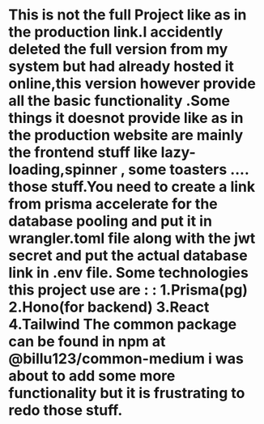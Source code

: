This is not the full Project like as in the production link.I accidently deleted the full version from my system but had already hosted it online,this version however provide all the basic functionality .Some things it doesnot provide like as in the production website are mainly the frontend stuff like lazy-loading,spinner , some toasters .... those stuff.You need to create a link from prisma accelerate for the database pooling and put it in wrangler.toml file along with the jwt secret and put the actual database link in .env file. Some technologies this project use are :
: 1.**Prisma**(pg) 2.**Hono**(for backend) 3.**React** 4.**Tailwind**
The common package can be found in npm at @billu123/common-medium
i was about to add some more functionality but it is frustrating to redo those stuff.
=======

